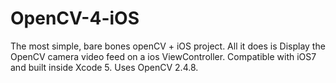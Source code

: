 OpenCV-4-iOS
============

The most simple, bare bones openCV + iOS project.  All it does is Display the OpenCV camera video feed on a ios ViewController. Compatible with iOS7 and built inside Xcode 5.  Uses OpenCV 2.4.8.
